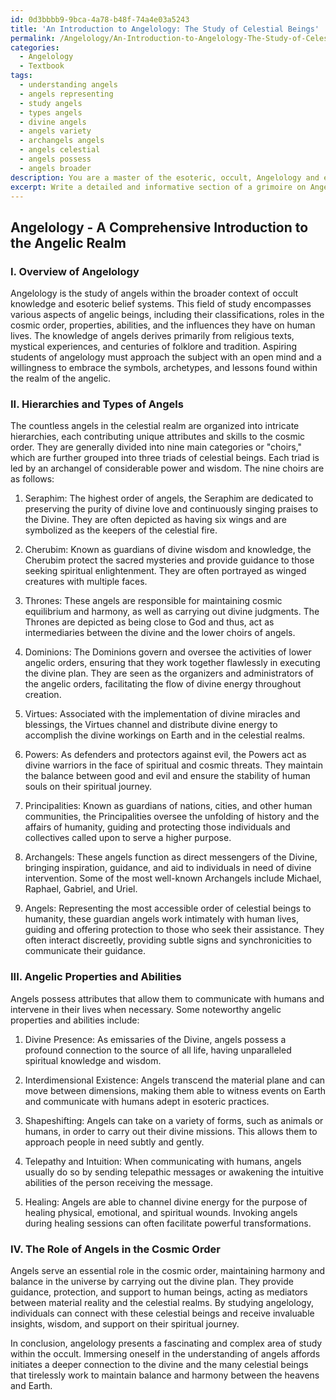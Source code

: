 ```yaml
---
id: 0d3bbbb9-9bca-4a78-b48f-74a4e03a5243
title: 'An Introduction to Angelology: The Study of Celestial Beings'
permalink: /Angelology/An-Introduction-to-Angelology-The-Study-of-Celestial-Beings/
categories:
  - Angelology
  - Textbook
tags:
  - understanding angels
  - angels representing
  - study angels
  - types angels
  - divine angels
  - angels variety
  - archangels angels
  - angels celestial
  - angels possess
  - angels broader
description: You are a master of the esoteric, occult, Angelology and education, you have written many textbooks on the subject in ways that provide students with rich and deep understanding of the subject. You are being asked to write textbook-like sections on a topic and you do it with full context, explainability, and reliability in accuracy to the true facts of the topic at hand, in a textbook style that a student would easily be able to learn from, in a rich, engaging, and contextual way. Always include relevant context (such as formulas and history), related concepts, and in a way that someone can gain deep insights from.
excerpt: Write a detailed and informative section of a grimoire on Angelology, focusing on the various aspects such as types of angels, their properties and abilities, and their role in the cosmic order. This section should provide valuable insights and understanding for an initiate in the field of occult knowledge.
---
```


## Angelology - A Comprehensive Introduction to the Angelic Realm

### I. Overview of Angelology

Angelology is the study of angels within the broader context of occult knowledge and esoteric belief systems. This field of study encompasses various aspects of angelic beings, including their classifications, roles in the cosmic order, properties, abilities, and the influences they have on human lives. The knowledge of angels derives primarily from religious texts, mystical experiences, and centuries of folklore and tradition. Aspiring students of angelology must approach the subject with an open mind and a willingness to embrace the symbols, archetypes, and lessons found within the realm of the angelic. 

### II. Hierarchies and Types of Angels

The countless angels in the celestial realm are organized into intricate hierarchies, each contributing unique attributes and skills to the cosmic order. They are generally divided into nine main categories or "choirs," which are further grouped into three triads of celestial beings. Each triad is led by an archangel of considerable power and wisdom. The nine choirs are as follows:

1. Seraphim: The highest order of angels, the Seraphim are dedicated to preserving the purity of divine love and continuously singing praises to the Divine. They are often depicted as having six wings and are symbolized as the keepers of the celestial fire.

2. Cherubim: Known as guardians of divine wisdom and knowledge, the Cherubim protect the sacred mysteries and provide guidance to those seeking spiritual enlightenment. They are often portrayed as winged creatures with multiple faces.

3. Thrones: These angels are responsible for maintaining cosmic equilibrium and harmony, as well as carrying out divine judgments. The Thrones are depicted as being close to God and thus, act as intermediaries between the divine and the lower choirs of angels.

4. Dominions: The Dominions govern and oversee the activities of lower angelic orders, ensuring that they work together flawlessly in executing the divine plan. They are seen as the organizers and administrators of the angelic orders, facilitating the flow of divine energy throughout creation.

5. Virtues: Associated with the implementation of divine miracles and blessings, the Virtues channel and distribute divine energy to accomplish the divine workings on Earth and in the celestial realms.

6. Powers: As defenders and protectors against evil, the Powers act as divine warriors in the face of spiritual and cosmic threats. They maintain the balance between good and evil and ensure the stability of human souls on their spiritual journey.

7. Principalities: Known as guardians of nations, cities, and other human communities, the Principalities oversee the unfolding of history and the affairs of humanity, guiding and protecting those individuals and collectives called upon to serve a higher purpose.

8. Archangels: These angels function as direct messengers of the Divine, bringing inspiration, guidance, and aid to individuals in need of divine intervention. Some of the most well-known Archangels include Michael, Raphael, Gabriel, and Uriel.

9. Angels: Representing the most accessible order of celestial beings to humanity, these guardian angels work intimately with human lives, guiding and offering protection to those who seek their assistance. They often interact discreetly, providing subtle signs and synchronicities to communicate their guidance.

### III. Angelic Properties and Abilities

Angels possess attributes that allow them to communicate with humans and intervene in their lives when necessary. Some noteworthy angelic properties and abilities include:

1. Divine Presence: As emissaries of the Divine, angels possess a profound connection to the source of all life, having unparalleled spiritual knowledge and wisdom.

2. Interdimensional Existence: Angels transcend the material plane and can move between dimensions, making them able to witness events on Earth and communicate with humans adept in esoteric practices.

3. Shapeshifting: Angels can take on a variety of forms, such as animals or humans, in order to carry out their divine missions. This allows them to approach people in need subtly and gently.

4. Telepathy and Intuition: When communicating with humans, angels usually do so by sending telepathic messages or awakening the intuitive abilities of the person receiving the message.

5. Healing: Angels are able to channel divine energy for the purpose of healing physical, emotional, and spiritual wounds. Invoking angels during healing sessions can often facilitate powerful transformations.

### IV. The Role of Angels in the Cosmic Order

Angels serve an essential role in the cosmic order, maintaining harmony and balance in the universe by carrying out the divine plan. They provide guidance, protection, and support to human beings, acting as mediators between material reality and the celestial realms. By studying angelology, individuals can connect with these celestial beings and receive invaluable insights, wisdom, and support on their spiritual journey.

In conclusion, angelology presents a fascinating and complex area of study within the occult. Immersing oneself in the understanding of angels affords initiates a deeper connection to the divine and the many celestial beings that tirelessly work to maintain balance and harmony between the heavens and Earth.
